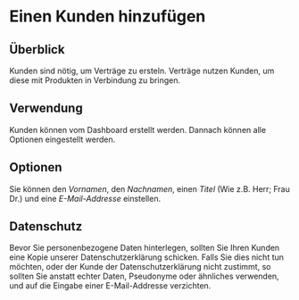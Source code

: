 # Einen Kunden hinzufügen
## Überblick
Kunden sind nötig, um Verträge zu ersteln. Verträge nutzen Kunden, um diese mit Produkten in Verbindung zu bringen.
## Verwendung
Kunden können vom Dashboard erstellt werden. Dannach können alle Optionen eingestellt werden.
## Optionen
Sie können den *Vornamen*, den *Nachnamen*, einen *Titel* (Wie z.B. Herr; Frau Dr.) und eine *E-Mail-Addresse* einstellen.
## Datenschutz
Bevor Sie personenbezogene Daten hinterlegen, sollten Sie Ihren Kunden eine Kopie unserer Datenschutzerklärung schicken. Falls Sie dies nicht tun möchten, oder der Kunde der Datenschutzerklärung nicht zustimmt, so sollten Sie anstatt echter Daten, Pseudonyme oder ähnliches verwenden, und auf die Eingabe einer E-Mail-Addresse verzichten.
